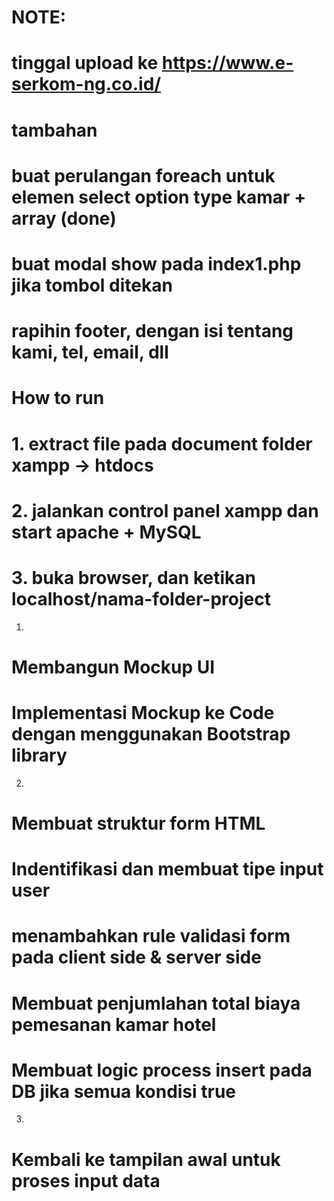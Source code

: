 # NOTE:
# tinggal upload ke https://www.e-serkom-ng.co.id/
# tambahan
# buat perulangan foreach untuk elemen select option type kamar + array (done)
# buat modal show pada index1.php jika tombol ditekan
# rapihin footer, dengan isi tentang kami, tel, email, dll

# How to run
# 1. extract file pada document folder xampp -> htdocs
# 2. jalankan control panel xampp dan start apache + MySQL
# 3. buka browser, dan ketikan localhost/nama-folder-project

1. 
# Membangun Mockup UI
# Implementasi Mockup ke Code dengan menggunakan Bootstrap library

2. 
# Membuat struktur form HTML
# Indentifikasi dan membuat tipe input user
# menambahkan rule validasi form pada client side & server side
# Membuat penjumlahan total biaya pemesanan kamar hotel
# Membuat logic process insert pada DB jika semua kondisi true

3.
# Kembali ke tampilan awal untuk proses input data